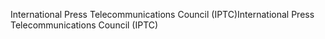 <span data-ttu-id="c0f53-101">International Press Telecommunications Council (IPTC)</span><span class="sxs-lookup"><span data-stu-id="c0f53-101">International Press Telecommunications Council (IPTC)</span></span>